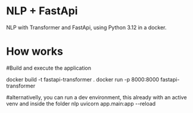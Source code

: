 # NLP + FastApi
NLP with Transformer and FastApi, using Python 3.12 in a docker.

# How works
#Build and execute the application

docker build -t fastapi-transformer .
docker run -p 8000:8000 fastapi-transformer

#alternativelly, you can run a dev environment, this already with an active venv and inside the folder nlp
uvicorn app.main:app --reload